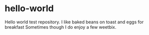 # hello-world
Hello world test repository.
I like baked beans on toast and eggs for breakfast
Sometimes though I do enjoy a few weetbix.
